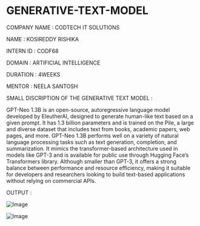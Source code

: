 # GENERATIVE-TEXT-MODEL

COMPANY NAME : CODTECH IT SOLUTIONS

NAME : KOSIREDDY RISHIKA

INTERN ID : CODF68

DOMAIN : ARTIFICIAL INTELLIGENCE

DURATION : 4WEEKS

MENTOR : NEELA SANTOSH

SMALL DISCRIPTION OF THE GENERATIVE TEXT MODEL :

GPT-Neo 1.3B is an open-source, autoregressive language model developed by EleutherAI, designed to generate human-like text based on a given prompt. It has 1.3 billion parameters and is trained on the Pile, a large and diverse dataset that includes text from books, academic papers, web pages, and more. GPT-Neo 1.3B performs well on a variety of natural language processing tasks such as text generation, completion, and summarization. It mimics the transformer-based architecture used in models like GPT-3 and is available for public use through Hugging Face’s Transformers library. Although smaller than GPT-3, it offers a strong balance between performance and resource efficiency, making it suitable for developers and researchers looking to build text-based applications without relying on commercial APIs.

OUTPUT :

![Image](https://github.com/user-attachments/assets/eed7df55-1541-4346-be07-bcbc1303fefb)

![Image](https://github.com/user-attachments/assets/09bb2e35-f36d-4fbe-82c9-7cc2ff10234f)


